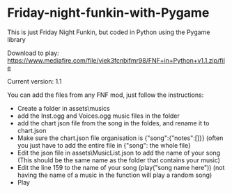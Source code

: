 # Friday-night-funkin-with-Pygame
This is just Friday Night Funkin, but coded in Python using the Pygame library

Download to play: https://www.mediafire.com/file/yiek3fcnbifmr98/FNF+in+Python+v1.1.zip/file

Current version: 1.1

You can add the files from any FNF mod, just follow the instructions:
- Create a folder in assets\musics
- add the Inst.ogg and Voices.ogg music files in the folder
- add the chart json file from the song in the foldes, and rename it to chart.json
- Make sure the chart.json file organisation is {"song":{"notes":[]}} (often you just have to add the entire file in {"song": the whole file}
- Edit the json file in assets\MusicList.json to add the name of your song (This should be the same name as the folder that contains your music)
- Edit the line 159 to the name of your song (play("song name here")) (not having the name of a music in the function will play a random song)
- Play
